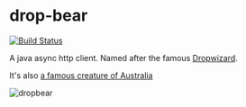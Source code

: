 # drop-bear
[![Build Status](https://travis-ci.org/ankel/drop-bear.svg?branch=master)](https://travis-ci.org/ankel/drop-bear)

A java async http client. Named after the famous [Dropwizard](http://www.dropwizard.io).  

It's also [a famous creature of Australia](https://en.wikipedia.org/wiki/File:Dropbear.jpg)

![dropbear](https://upload.wikimedia.org/wikipedia/commons/7/71/Dropbear.jpg)
